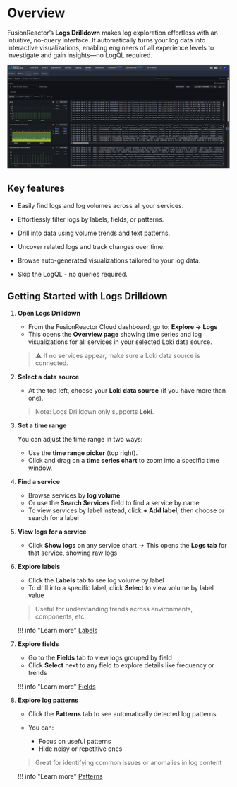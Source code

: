 # Overview



FusionReactor’s **Logs Drilldown** makes log exploration effortless with an intuitive, no-query interface. It automatically turns your log data into interactive visualizations, enabling engineers of all experience levels to investigate and gain insights—no LogQL required.

![!Screenshot](../../Data-insights/Features/images/logs-main.png)



## Key features


- Easily find logs and log volumes across all your services.

- Effortlessly filter logs by labels, fields, or patterns.

- Drill into data using volume trends and text patterns.

- Uncover related logs and track changes over time.

- Browse auto-generated visualizations tailored to your log data.

- Skip the LogQL - no queries required.



## **Getting Started with Logs Drilldown**

1. **Open Logs Drilldown**

    * From the FusionReactor Cloud dashboard, go to: **Explore → Logs**
    * This opens the **Overview page** showing time series and log visualizations for all services in your selected Loki data source.

    > ⚠️ If no services appear, make sure a Loki data source is connected.


2. **Select a data source**

    * At the top left, choose your **Loki data source** (if you have more than one).

    > Note: Logs Drilldown only supports **Loki**.



3. **Set a time range**

    You can adjust the time range in two ways:

    * Use the **time range picker** (top right).
    * Click and drag on a **time series chart** to zoom into a specific time window.

4. **Find a service**

    * Browse services by **log volume**
    * Or use the **Search Services** field to find a service by name
    * To view services by label instead, click **+ Add label**, then choose or search for a label



5. **View logs for a service**

    * Click **Show logs** on any service chart
     → This opens the **Logs tab** for that service, showing raw logs


6. **Explore labels**

    * Click the **Labels** tab to see log volume by label
    * To drill into a specific label, click **Select** to view volume by label value

    > Useful for understanding trends across environments, components, etc.

    !!! info "Learn more"
        [Labels](https://grafana.com/docs/grafana/latest/explore/simplified-exploration/logs/labels-and-fields/)



7. **Explore fields**

    * Go to the **Fields** tab to view logs grouped by field
    * Click **Select** next to any field to explore details like frequency or trends

    !!! info "Learn more"
        [Fields](https://grafana.com/docs/grafana/latest/explore/simplified-exploration/logs/labels-and-fields/)

8. **Explore log patterns**

    * Click the **Patterns** tab to see automatically detected log patterns
    * You can:

        * Focus on useful patterns
        * Hide noisy or repetitive ones

    > Great for identifying common issues or anomalies in log content

    !!! info "Learn more"
        [Patterns](https://grafana.com/docs/grafana/latest/explore/simplified-exploration/logs/patterns/)

